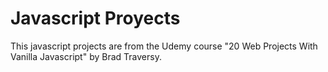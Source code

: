 # Javascript Proyects

This javascript projects are from the Udemy course "20 Web Projects With Vanilla Javascript" by Brad Traversy.